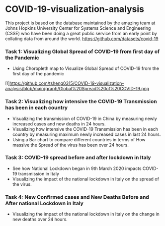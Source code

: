# COVID-19-visualization-analysis
 
This project is based on the database maintained by the amazing team at Johns Hopkins University Center for Systems Science and Engineering (CSSE) who have been doing a great public service from an early point by collating data from around the world.
https://github.com/datasets/covid-19



### Task 1: Visualizing Global Spread of COVID-19 from first day of the Pandemic

* Using Choropleth map to Visualize Global Spread of COVID-19 from the first day of the pandemic

[!]https://github.com/tsheng0315/COVID-19-visualization-analysis/blob/main/graph/Global%20Spread%20of%20COVID-19.png

### Task 2: Visualizing how intensive the COVID-19 Transmission has been in each country

* Visualizing the transmission of COVID-19 in China by measuring newly increased cases and new deaths in 24 hours.
* Visualizing how intensive the COVID-19 Transmission has been in each country by measuring maximum newly increased cases in last 24 hours.
* Using a Bar chart to compare different countries in terms of How massive the Spread of the virus has been over 24 hours.

### Task 3: COVID-19 spread before and after lockdown in Italy

* See how National Lockdown began in 9th March 2020 impacts COVID-19 transmission in Italy
* Visualizing the impact of the national lockdown in Italy on the spread of the virus.

### Task 4: New Confirmed cases and New Deaths Before and After national Lockdown in Italy

* Visualizing the impact of the national lockdown in Italy on the change in new deaths over 24 hours.

